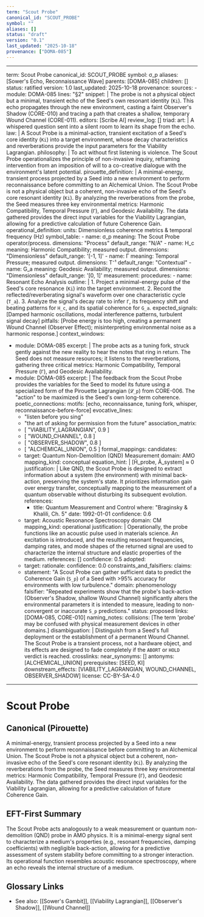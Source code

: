 ```yaml
---
term: "Scout Probe"
canonical_id: "SCOUT_PROBE"
symbol: ""
aliases: []
status: "draft"
version: "0.1"
last_updated: "2025-10-18"
provenance: ["DOMA-085"]
---
```


---
term: Scout Probe
canonical_id: SCOUT_PROBE
symbol: σ_p
aliases: [Sower's Echo, Reconnaissance Wave]
parents: [DOMA-085]
children: []
status: ratified
version: 1.0
last_updated: 2025-10-18
provenance:
  sources:
    - module: DOMA-085
      lines: "§2"
      snippet: |
        The probe is not a physical object but a minimal, transient echo of the Seed's own resonant identity (`Ki`). This echo propagates through the new environment, casting a faint Observer's Shadow (CORE-010) and tracing a path that creates a shallow, temporary Wound Channel (CORE-011).
  editors: [Scribe AI]
  review_log: []
triad:
  art: |
    A whispered question sent into a silent room to learn its shape from the echo.
  law: |
    A Scout Probe is a minimal-action, transient excitation of a Seed's core identity (`Ki`) into a target environment, whose decay characteristics and reverberations provide the input parameters for the Viability Lagrangian.
  philosophy: |
    To act without first listening is violence. The Scout Probe operationalizes the principle of non-invasive inquiry, reframing intervention from an imposition of will to a co-creative dialogue with the environment's latent potential.
pirouette_definition: |
  A minimal-energy, transient process projected by a Seed into a new environment to perform reconnaissance before committing to an Alchemical Union. The Scout Probe is not a physical object but a coherent, non-invasive echo of the Seed's core resonant identity (`Ki`). By analyzing the reverberations from the probe, the Seed measures three key environmental metrics: Harmonic Compatibility, Temporal Pressure (`Γ`), and Geodesic Availability. The data gathered provides the direct input variables for the Viability Lagrangian, allowing for a predictive calculation of future Coherence Gain.
operational_definition:
  units: Dimensionless coherence metrics & temporal frequency (Hz)
  symbol_table:
    - name: σ_p
      meaning: The Scout Probe operator/process.
      dimensions: "Process"
      default_range: "N/A"
    - name: H_c
      meaning: Harmonic Compatibility; measured output.
      dimensions: "Dimensionless"
      default_range: '[-1, 1]'
    - name: Γ
      meaning: Temporal Pressure; measured output.
      dimensions: T⁻¹
      default_range: "Contextual"
    - name: G_a
      meaning: Geodesic Availability; measured output.
      dimensions: "Dimensionless"
      default_range: '[0, 1]'
  measurement:
    procedures:
      - name: Resonant Echo Analysis
        outline: |
          1. Project a minimal-energy pulse of the Seed's core resonance (`Ki`) into the target environment.
          2. Record the reflected/reverberating signal's waveform over one characteristic cycle (`T_a`).
          3. Analyze the signal's decay rate to infer `Γ`, its frequency shift and beating patterns for `H_c`, and its spatial coherence for `G_a`.
        expected_signals: [Damped harmonic oscillations, modal interference patterns, turbulent signal decay]
        pitfalls: [Probe energy is too high, creating a permanent Wound Channel (Observer Effect); misinterpreting environmental noise as a harmonic response.]
context_windows:
  - module: DOMA-085
    excerpt: |
      The probe acts as a tuning fork, struck gently against the new reality to hear the notes that ring in return. The Seed does not measure resources; it listens to the reverberations, gathering three critical metrics: Harmonic Compatibility, Temporal Pressure (`Γ`), and Geodesic Availability.
  - module: DOMA-085
    excerpt: |
      The feedback from the Scout Probe provides the variables for the Seed to model its future using a specialized form of the Pirouette Lagrangian (`𝓛_p`) from CORE-006. The "action" to be maximized is the Seed's own long-term coherence.
poetic_connections:
  motifs: [echo, reconnaissance, tuning fork, whisper, reconnaissance-before-force]
  evocative_lines:
    - "listen before you sing"
    - "the art of asking for permission from the future"
  association_matrix:
    - [ "VIABILITY_LAGRANGIAN", 0.9 ]
    - [ "WOUND_CHANNEL", 0.8 ]
    - [ "OBSERVER_SHADOW", 0.8 ]
    - [ "ALCHEMICAL_UNION", 0.5 ]
formal_mappings:
  candidates:
    - target: Quantum Non-Demolition (QND) Measurement
      domain: AMO
      mapping_kind: conceptual
      equation_hint: |
        [Ĥ_probe, Â_system] ≈ 0
      justification: |
        Like QND, the Scout Probe is designed to extract information about a system (the environment) with minimal back-action, preserving the system's state. It prioritizes information gain over energy transfer, conceptually mapping to the measurement of a quantum observable without disturbing its subsequent evolution.
      references:
        - title: Quantum Measurement and Control
          where: "Braginsky & Khalili, Ch. 5"
          date: 1992-01-01
      confidence: 0.6
    - target: Acoustic Resonance Spectroscopy
      domain: CM
      mapping_kind: operational
      justification: |
        Operationally, the probe functions like an acoustic pulse used in materials science. An excitation is introduced, and the resulting resonant frequencies, damping rates, and mode shapes of the returned signal are used to characterize the internal structure and elastic properties of the medium.
      references: []
      confidence: 0.5
  adopted:
    - target:
      rationale:
      confidence: 0.0
constraints_and_falsifiers:
  claims:
    - statement: "A Scout Probe can gather sufficient data to predict the Coherence Gain (`S_p`) of a Seed with >95% accuracy for environments with low turbulence."
      domain: phenomenology
      falsifier: "Repeated experiments show that the probe's back-action (Observer's Shadow, shallow Wound Channel) significantly alters the environmental parameters it is intended to measure, leading to non-convergent or inaccurate `S_p` predictions."
      status: proposed
      links: [DOMA-085, CORE-010]
naming_notes:
  collisions: [The term 'probe' may be confused with physical measurement devices in other domains.]
  disambiguation: |
    Distinguish from a Seed's full deployment or the establishment of a permanent Wound Channel. The Scout Probe is a transient process, not a hardware object, and its effects are designed to fade completely if the `ABORT` or `HOLD` verdict is reached.
crosslinks:
  near_synonyms: []
  antonyms: [ALCHEMICAL_UNION]
  prerequisites: [SEED, KI]
  downstream_effects: [VIABILITY_LAGRANGIAN, WOUND_CHANNEL, OBSERVER_SHADOW]
license: CC-BY-SA-4.0
---

# Scout Probe

## Canonical (Pirouette)
A minimal-energy, transient process projected by a Seed into a new environment to perform reconnaissance before committing to an Alchemical Union. The Scout Probe is not a physical object but a coherent, non-invasive echo of the Seed's core resonant identity (`Ki`). By analyzing the reverberations from the probe, the Seed measures three key environmental metrics: Harmonic Compatibility, Temporal Pressure (`Γ`), and Geodesic Availability. The data gathered provides the direct input variables for the Viability Lagrangian, allowing for a predictive calculation of future Coherence Gain.

## EFT-First Summary
The Scout Probe acts analogously to a weak measurement or quantum non-demolition (QND) probe in AMO physics. It is a minimal-energy signal sent to characterize a medium's properties (e.g., resonant frequencies, damping coefficients) with negligible back-action, allowing for a predictive assessment of system stability before committing to a stronger interaction. Its operational function resembles acoustic resonance spectroscopy, where an echo reveals the internal structure of a medium.

## Glossary Links
- See also: [[Sower's Gambit]], [[Viability Lagrangian]], [[Observer's Shadow]], [[Wound Channel]]